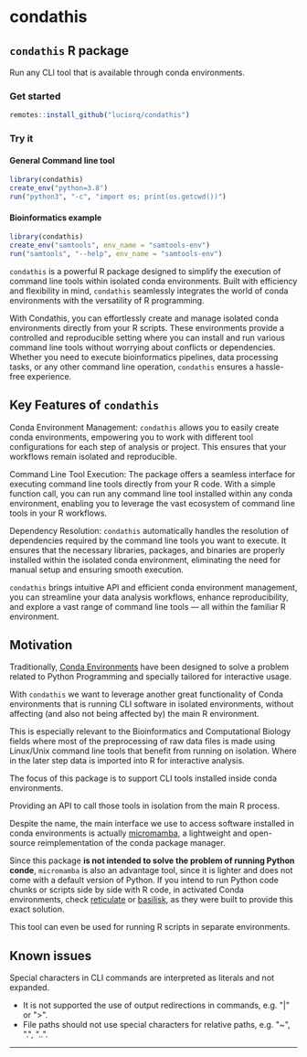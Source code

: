 
# condathis

<!-- badges: start -->
<!-- badges: end -->

## `condathis` R package

Run any CLI tool that is available through conda environments.

### Get started

```r
remotes::install_github("luciorq/condathis")
```

### Try it

#### General Command line tool

```r
library(condathis)
create_env("python=3.8")
run("python3", "-c", "import os; print(os.getcwd())")
```

#### Bioinformatics example

```r
library(condathis)
create_env("samtools", env_name = "samtools-env")
run("samtools", "--help", env_name = "samtools-env")
```

`condathis` is a powerful R package designed to simplify the execution of command line tools within isolated conda environments. Built with efficiency and flexibility in mind, `condathis` seamlessly integrates the world of conda environments with the versatility of R programming.

With Condathis, you can effortlessly create and manage isolated conda environments directly from your R scripts. These environments provide a controlled and reproducible setting where you can install and run various command line tools without worrying about conflicts or dependencies. Whether you need to execute bioinformatics pipelines, data processing tasks, or any other command line operation, `condathis` ensures a hassle-free experience.

## Key Features of `condathis`

Conda Environment Management: `condathis` allows you to easily create conda environments, empowering you to work with different tool configurations for each step of analysis or project.
This ensures that your workflows remain isolated and reproducible.

Command Line Tool Execution: The package offers a seamless interface for executing command line tools directly from your R code.
With a simple function call, you can run any command line tool installed within any conda environment, enabling you to leverage the vast ecosystem of command line tools in your R workflows.

Dependency Resolution: `condathis` automatically handles the resolution of dependencies required by the command line tools you want to execute. It ensures that the necessary libraries, packages, and binaries are properly installed within the isolated conda environment, eliminating the need for manual setup and ensuring smooth execution.

`condathis` brings intuitive API and efficient conda environment management, you can streamline your data analysis workflows, enhance reproducibility, and explore a vast range of command line tools — all within the familiar R environment.

## Motivation

Traditionally, [Conda Environments][conda-env-ref] have been designed to solve a problem related to Python Programming and specially tailored for interactive usage.

With `condathis` we want to leverage another great functionality of Conda environments that is running CLI software in isolated environments, without affecting (and also not being affected by) the main R environment.

This is especially relevant to the Bioinformatics and Computational Biology fields where most of the preprocessing of raw data files is made using Linux/Unix command line tools that benefit from running on isolation.
Where in the later step data is imported into R for interactive analysis.

The focus of this package is to support CLI tools installed inside conda environments.

Providing an API to call those tools in isolation from the main R process.

Despite the name, the main interface we use to access software installed in conda environments is actually [micromamba][micromamba-ref], a lightweight and open-source reimplementation of the conda package manager.

Since this package **is not intended to solve the problem of running Python conde**, `micromamba` is also an advantage tool, since it is lighter and does not come with a default version of Python.
If you intend to run Python code chunks or scripts side by side with R code, in activated Conda environments, check [reticulate][reticulate-ref] or [basilisk][basilisk-ref], as they were built to provide this exact solution.

This tool can even be used for running R scripts in separate environments.

## Known issues

Special characters in CLI commands are interpreted as literals and not expanded.

 - It is not supported the use of output redirections in commands, e.g. "|" or ">".
 - File paths should not use special characters for relative paths, e.g. "~", ".", "..".

---

[conda-env-ref]: https://conda.io/projects/conda/en/latest/user-guide/getting-started.html
[micromamba-ref]: https://mamba.readthedocs.io/en/latest/user_guide/micromamba.html
[reticulate-ref]: https://rstudio.github.io/reticulate/
[basilisk-ref]: https://www.bioconductor.org/packages/release/bioc/html/basilisk.html
